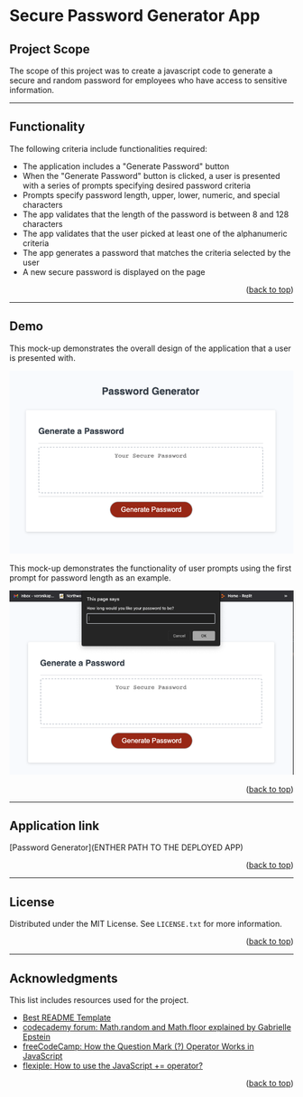 # Secure Password Generator App

## Project Scope

The scope of this project was to create a javascript code to generate a secure and random password for employees who have access to sensitive information.

---

## Functionality 

The following criteria include functionalities required: 

- The application includes a "Generate Password" button
- When the "Generate Password" button is clicked, a user is presented with a series of prompts specifying desired password criteria 
- Prompts specify password length, upper, lower, numeric, and special characters 
- The app validates that the length of the password is between 8 and 128 characters
- The app validates that the user picked at least one of the alphanumeric criteria
- The app generates a password that matches the criteria selected by the user
- A new secure password is displayed on the page

<p align="right">(<a href="#secure-password-generator-app">back to top</a>)</p>

---

## Demo 

This mock-up demonstrates the overall design of the application that a user is presented with.

![The Password Generator application displays a red button to "Generate Password".](./02-Challenge/Assets/imgs/generate-password-demo.png)

This mock-up demonstrates the functionality of user prompts using the first prompt for password length as an example.

![The Password Generator application displays a promt functionality.](./02-Challenge/Assets/imgs/generate-password-prompt-demo.png)

<p align="right">(<a href="#secure-password-generator-app">back to top</a>)</p>

---

## Application link

[Password Generator](ENTHER PATH TO THE DEPLOYED APP)

<p align="right">(<a href="#secure-password-generator-app">back to top</a>)</p>

---

## License

Distributed under the MIT License. See `LICENSE.txt` for more information.

<p align="right">(<a href="#secure-password-generator-app">back to top</a>)</p>

---

## Acknowledgments 

This list includes resources used for the project. 

- [Best README Template](https://github.com/othneildrew/Best-README-Template/blob/master/README.md)
- [codecademy forum: Math.random and Math.floor explained by Gabrielle Epstein](https://www.codecademy.com/forum_questions/50c386a4a122749bc1006ca6)
- [freeCodeCamp: How the Question Mark (?) Operator Works in JavaScript](https://www.freecodecamp.org/news/how-the-question-mark-works-in-javascript/)
- [flexiple: How to use the JavaScript += operator?](https://flexiple.com/javascript/javascript-plus-equal/)

<p align="right">(<a href="#secure-password-generator-app">back to top</a>)</p>